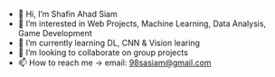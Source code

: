 - 👋 Hi, I’m Shafin Ahad Siam 
- 👀 I’m interested in Web Projects, Machine Learning, Data Analysis, Game Development
- 🌱 I’m currently learning DL, CNN & Vision learing
- 💞️ I’m looking to collaborate on group projects
- 📫 How to reach me -> email: 98sasiam@gmail.com

<!---
Shafin98/Shafin98 is a ✨ special ✨ repository because its `README.md` (this file) appears on your GitHub profile.
You can click the Preview link to take a look at your changes.
--->
